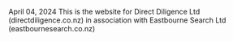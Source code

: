 April 04, 2024
This is the website for Direct Diligence Ltd (directdiligence.co.nz) in association with Eastbourne Search Ltd (eastbournesearch.co.nz)
